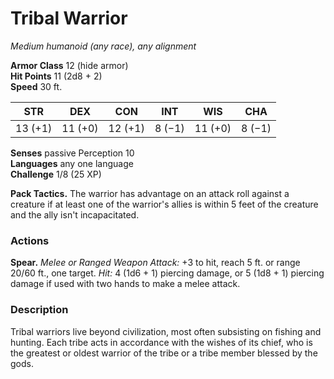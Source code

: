 # Tribal Warrior 
_Medium humanoid (any race), any alignment_

**Armor Class** 12 (hide armor)    
**Hit Points** 11 (2d8 + 2)    
**Speed** 30 ft.

| STR     | DEX     | CON     | INT     | WIS     | CHA     |
|---------|---------|---------|---------|---------|---------|
| 13 (+1) | 11 (+0) | 12 (+1) | 8 (−1)  | 11 (+0) | 8 (−1)  |  

**Senses** passive Perception 10    
**Languages** any one language    
**Challenge** 1/8 (25 XP) 

**Pack Tactics.** The warrior has advantage on an attack roll against a creature if at least one of the warrior's allies is within 5 feet of the creature and the ally isn't incapacitated. 

### Actions 
**Spear.** _Melee or _Ranged Weapon Attack:__ +3 to hit, reach 5 ft. or range 20/60 ft., one target. _Hit:_ 4 (1d6 + 1) piercing damage, or 5 (1d8 + 1) piercing damage if used with two hands to make a melee attack. 


### Description
Tribal warriors live beyond civilization, most often subsisting on fishing and hunting. Each tribe acts in accordance with the wishes of its chief, who is the greatest or oldest warrior of the tribe or a tribe member blessed by the gods. 
